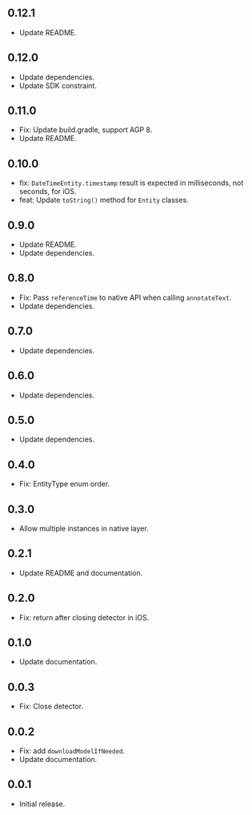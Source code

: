 ## 0.12.1

* Update README.

## 0.12.0

* Update dependencies.
* Update SDK constraint.

## 0.11.0

* Fix: Update build.gradle, support AGP 8.
* Update README.

## 0.10.0

* fix: `DateTimeEntity.timestamp` result is expected in milliseconds, not seconds, for iOS.
* feat: Update `toString()` method for `Entity` classes.

## 0.9.0

* Update README.
* Update dependencies.

## 0.8.0

* Fix: Pass `referenceTime` to native API when calling `annotateText`.
* Update dependencies.

## 0.7.0

* Update dependencies.

## 0.6.0

* Update dependencies.

## 0.5.0

* Update dependencies.

## 0.4.0

* Fix: EntityType enum order.

## 0.3.0

* Allow multiple instances in native layer.

## 0.2.1

* Update README and documentation.

## 0.2.0

* Fix: return after closing detector in iOS.

## 0.1.0

* Update documentation.

## 0.0.3

* Fix: Close detector.

## 0.0.2

* Fix: add `downloadModelIfNeeded`.
* Update documentation.

## 0.0.1

* Initial release.
